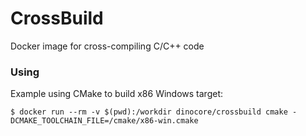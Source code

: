 # CrossBuild
Docker image for cross-compiling C/C++ code

### Using

Example using CMake to build x86 Windows target:

```
$ docker run --rm -v $(pwd):/workdir dinocore/crossbuild cmake -DCMAKE_TOOLCHAIN_FILE=/cmake/x86-win.cmake

```